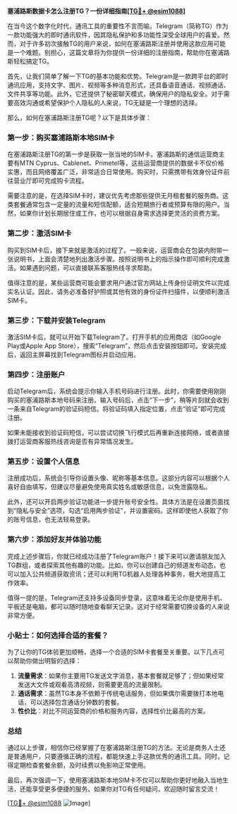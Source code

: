 **塞浦路斯数据卡怎么注册TG？一份详细指南[[TG💪+ @esim1088](https://t.me/s/esim1088)]**

在当今这个数字化时代，通讯工具的重要性不言而喻。Telegram（简称TG）作为一款功能强大的即时通讯软件，因其隐私保护和多功能性深受全球用户的喜爱。然而，对于许多初次接触TG的用户来说，如何在塞浦路斯注册并使用这款应用可能是一个难题。别担心，这篇文章将为你提供一份详细的注册指南，帮助你在塞浦路斯轻松搞定TG。

首先，让我们简单了解一下TG的基本功能和优势。Telegram是一款跨平台的即时通讯应用，支持文字、图片、视频等多种消息形式，还具备语音通话、视频通话、文件共享等功能。此外，它还提供了秘密聊天模式，确保用户的隐私安全。对于需要高效沟通或希望保护个人隐私的人来说，TG无疑是一个理想的选择。

那么，如何在塞浦路斯注册TG呢？以下是具体步骤：

### **第一步：购买塞浦路斯本地SIM卡**
在塞浦路斯注册TG的第一步是获取一张当地的SIM卡。塞浦路斯的通信运营商主要有MTN Cyprus、Cablenet、Primetel等，这些运营商提供的数据卡不仅价格实惠，而且网络覆盖广泛，非常适合日常使用。购买时，只需携带有效身份证件前往营业厅即可完成购卡流程。

需要注意的是，在选择SIM卡时，建议优先考虑那些提供无月租套餐的服务商。这类套餐通常包含一定量的流量和短信配额，适合短期旅行者或预算有限的用户。当然，如果你计划长期居住或工作，也可以根据自身需求选择更灵活的资费方案。

### **第二步：激活SIM卡**
购买到SIM卡后，接下来就是激活的过程了。一般来说，运营商会在包装内附带一张说明书，上面会清楚地列出激活步骤。按照说明书上的指示操作即可顺利完成激活。如果遇到问题，可以直接联系客服热线寻求帮助。

值得注意的是，某些运营商可能会要求用户通过官方网站上传身份证明文件以完成实名认证。因此，请务必准备好护照或其他有效的身份证件扫描件，以便顺利激活SIM卡。

### **第三步：下载并安装Telegram**
激活SIM卡后，就可以开始下载Telegram了。打开手机的应用商店（如Google Play或Apple App Store），搜索“Telegram”，然后点击安装按钮即可。安装完成后，返回主屏幕找到Telegram图标并启动应用。

### **第四步：注册账户**
启动Telegram后，系统会提示你输入手机号码进行注册。此时，你需要使用刚刚购买的塞浦路斯本地号码来注册。输入号码后，点击“下一步”，稍等片刻就会收到一条来自Telegram的验证码短信。将验证码填入指定位置，点击“验证”即可完成注册。

如果未能接收到验证码短信，可以尝试切换飞行模式后再重新连接网络，或者直接拨打运营商客服热线咨询是否有异常情况发生。

### **第五步：设置个人信息**
注册成功后，系统会引导你设置头像、昵称等基本信息。这部分内容可以根据个人喜好自由填写，但建议尽量避免使用真实姓名或敏感信息，以免泄露隐私。

此外，还可以开启两步验证功能进一步提升账号安全性。具体方法是在设置页面找到“隐私与安全”选项，勾选“启用两步验证”，并设置密码。这样即使他人获取了你的账号信息，也无法轻易登录。

### **第六步：添加好友并体验功能**
完成上述步骤后，你就已经成功注册了Telegram账户！接下来可以邀请朋友加入TG群组，或者探索其他有趣的功能。比如，你可以创建自己的频道发布动态，也可以加入公共频道获取资讯；还可以利用TG机器人处理各种事务，极大地提高工作效率。

值得一提的是，Telegram还支持多设备同步登录，这意味着无论你是使用手机、平板还是电脑，都可以随时随地查看聊天记录。这对于经常需要切换设备的人来说非常方便。

### **小贴士：如何选择合适的套餐？**
为了让你的TG体验更加顺畅，选择一个合适的SIM卡套餐至关重要。以下几点可以帮助你做出明智的选择：

1. **流量需求**：如果你主要用TG发送文字消息，基本套餐就足够了；但如果经常发送大文件或观看高清视频，则需要更高的流量限制。
2. **通话需求**：虽然TG本身不依赖于传统电话服务，但如果偶尔需要拨打本地电话，可以选择包含通话分钟数的套餐。
3. **性价比**：对比不同运营商的价格和服务内容，选择性价比最高的方案。

### **总结**
通过以上步骤，相信你已经掌握了在塞浦路斯注册TG的方法。无论是商务人士还是普通用户，只要遵循正确的流程，都能快速上手这款优秀的通讯工具。同时，记得定期检查套餐余额，及时续费以免影响正常使用。

最后，再次强调一下，使用塞浦路斯本地SIM卡不仅可以帮助你更好地融入当地生活，还能享受更多便捷的服务。如果你对TG有任何疑问，欢迎随时留言交流！

[[TG💪+ @esim1088](https://t.me/s/esim1088) ![Image](https://i.postimg.cc/4NQfJmqS/Snipaste-2025-05-13-00-14-12.png)]